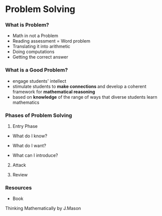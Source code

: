 
# Problem Solving

### What is Problem?
* Math in not a Problem
* Reading assessment = Word problem
* Translating it into arithmetic
* Doing computations
* Getting the correct answer

### What is a Good Problem?
* engage students' intellect
* stimulate students to <b>make connections </b> and develop a coherent framework for <b> mathematical reasoning</b>
* based on <b>knowledge</b> of the range of ways that diverse students learn mathematics

### Phases of Problem Solving
1. Entry Phase

  * What do I know?

  * What do I want?

  * What can I introduce?

2. Attack

3. Review


### Resources
* Book

Thinking Mathematically by J.Mason
